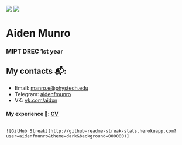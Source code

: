 <p align="left">
    <img src="https://img.shields.io/badge/Age-19-blue" />
    <img src="https://img.shields.io/badge/Languages-English%20%26%20Russian-red" />
</p>



<h1 align="left">Aiden Munro</h1>
<h3 align="left">MIPT DREC 1st year</h3>

## My contacts 📬: 
* Email: [manro.e@phystech.edu](mailto:manro.e@phystech.edu)
* Telegram: [aidenfmunro](https://telegram.me/aidenfmunro)
* VK: [vk.com/aidxn](https://vk.com/aidxn)
            
#### My experience 📜: [CV](https://github.com/aidenfmunro/CV/blob/main/CV_MunroA.pdf)

```

![GitHub Streak](http://github-readme-streak-stats.herokuapp.com?user=aidenfmunro&theme=dark&background=000000)]

```

